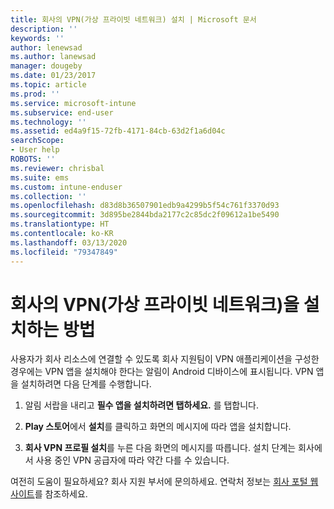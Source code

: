```yaml
---
title: 회사의 VPN(가상 프라이빗 네트워크) 설치 | Microsoft 문서
description: ''
keywords: ''
author: lenewsad
ms.author: lanewsad
manager: dougeby
ms.date: 01/23/2017
ms.topic: article
ms.prod: ''
ms.service: microsoft-intune
ms.subservice: end-user
ms.technology: ''
ms.assetid: ed4a9f15-72fb-4171-84cb-63d2f1a6d04c
searchScope:
- User help
ROBOTS: ''
ms.reviewer: chrisbal
ms.suite: ems
ms.custom: intune-enduser
ms.collection: ''
ms.openlocfilehash: d83d8b36507901edb9a4299b5f54c761f3370d93
ms.sourcegitcommit: 3d895be2844bda2177c2c85dc2f09612a1be5490
ms.translationtype: HT
ms.contentlocale: ko-KR
ms.lasthandoff: 03/13/2020
ms.locfileid: "79347849"
---
```

# <a name="how-to-install-your-companys-virtual-private-network-vpn"></a>회사의 VPN(가상 프라이빗 네트워크)을 설치하는 방법

사용자가 회사 리소스에 연결할 수 있도록 회사 지원팀이 VPN 애플리케이션을 구성한 경우에는 VPN 앱을 설치해야 한다는 알림이 Android 디바이스에 표시됩니다. VPN 앱을 설치하려면 다음 단계를 수행합니다.

1. 알림 서랍을 내리고 **필수 앱을 설치하려면 탭하세요.** 를 탭합니다.

2. **Play 스토어**에서 **설치**를 클릭하고 화면의 메시지에 따라 앱을 설치합니다.

3. **회사 VPN 프로필 설치**를 누른 다음 화면의 메시지를 따릅니다. 설치 단계는 회사에서 사용 중인 VPN 공급자에 따라 약간 다를 수 있습니다.


여전히 도움이 필요하세요? 회사 지원 부서에 문의하세요. 연락처 정보는 [회사 포털 웹 사이트](https://go.microsoft.com/fwlink/?linkid=2010980)를 참조하세요.
